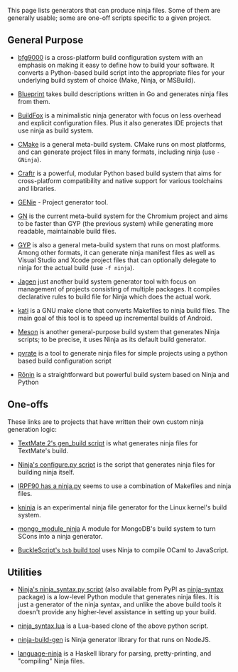 This page lists generators that can produce ninja files. Some of them are generally usable; some are one-off scripts specific to a given project.

## General Purpose

- [bfg9000](https://github.com/jimporter/bfg9000) is a cross-platform build configuration system with an emphasis on making it easy to define how to build your software. It converts a Python-based build script into the appropriate files for your underlying build system of choice (Make, Ninja, or MSBuild).

- [Blueprint](https://github.com/google/blueprint/) takes build descriptions written in Go and generates ninja files from them.

- [BuildFox](https://github.com/beardsvibe/buildfox) is a minimalistic ninja generator with focus on less overhead and explicit configuration files. Plus it also generates IDE projects that use ninja as build system.

- [CMake](http://www.cmake.org/) is a general meta-build system. CMake runs on most platforms, and can generate project files in many formats, including ninja (use `-GNinja`).

- [Craftr](https://github.com/craftr-build/craftr) is a powerful, modular Python based build system that aims for cross-platform compatibility and native support for various toolchains and libraries.

- [GENie](https://github.com/bkaradzic/GENie#genie---project-generator-tool) - Project generator tool.

- [GN](https://gn.googlesource.com/gn/) is the current meta-build system for the Chromium project and aims to be faster than GYP (the previous system) while generating more readable, maintainable build files.

- [GYP](https://code.google.com/p/gyp/) is also a general meta-build system that runs on most platforms. Among other formats, it can generate ninja manifest files as well as Visual Studio and Xcode project files that can optionally delegate to ninja for the actual build (use `-f ninja`).

- [Jagen](https://github.com/bazurbat/jagen) just another build system generator tool with focus on management of projects consisting of multiple packages. It compiles declarative rules to build file for Ninja which does the actual work.

- [kati](https://github.com/google/kati) is a GNU make clone that converts Makefiles to ninja build files. The main goal of this tool is to speed up incremental builds of Android.

- [Meson](http://mesonbuild.com/) is another general-purpose build system that generates Ninja scripts; to be precise, it uses Ninja as its default build generator.

- [pyrate](https://github.com/pyrate-build/pyrate-build) is a tool to generate ninja files for simple projects using a python based build configuration script

- [Rōnin](https://github.com/tliron/ronin) is a straightforward but powerful build system based on Ninja and Python

## One-offs

These links are to projects that have written their own custom ninja generation logic:

- [TextMate 2's gen_build script](https://github.com/textmate/textmate/blob/master/bin/gen_build) is what generates ninja files for TextMate's build.

- [Ninja's configure.py script](https://github.com/martine/ninja/blob/master/configure.py) is the script that generates ninja files for building ninja itself.

- [IRPF90 has a ninja.py](https://github.com/scemama/irpf90/blob/master/src/ninja.py) seems to use a combination of Makefiles and ninja files. 

- [kninja](https://github.com/rabinv/kninja/blob/master/kninja.py) is an experimental ninja file generator for the Linux kernel's build system.

- [mongo_module_ninja](https://github.com/RedBeard0531/mongo_module_ninja/) A module for MongoDB's build system to turn SCons into a ninja generator.

- [BuckleScript's `bsb` build tool](http://bucklescript.github.io/) uses Ninja to compile OCaml to JavaScript.

## Utilities

- [Ninja's ninja_syntax.py script](https://github.com/martine/ninja/blob/master/misc/ninja_syntax.py) (also available from PyPI as [ninja-syntax](https://pypi.python.org/pypi/ninja_syntax) package) is a low-level Python module that generates ninja files.  It is just a generator of the ninja syntax, and unlike the above build tools it doesn't provide any higher-level assistance in setting up your build.

- [ninja_syntax.lua](https://github.com/juntalis/ninja_syntax.lua) is a Lua-based clone of the above python script.

- [ninja-build-gen](https://www.npmjs.com/package/ninja-build-gen) is Ninja generator library for that runs on NodeJS. 

- [language-ninja](https://hackage.haskell.org/package/language-ninja) is a Haskell library for parsing, pretty-printing, and "compiling" Ninja files.